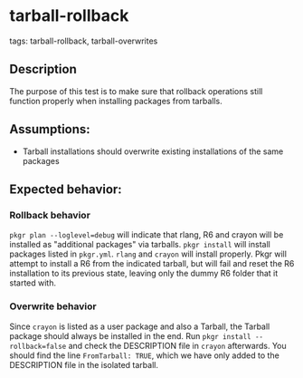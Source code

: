 # tarball-rollback

tags: tarball-rollback, tarball-overwrites

## Description
The purpose of this test is to make sure that rollback operations still function
properly when installing packages from tarballs.

## Assumptions:
* Tarball installations should overwrite existing installations of the same packages

## Expected behavior:

### Rollback behavior
`pkgr plan --loglevel=debug` will indicate that rlang, R6 and crayon will be installed as "additional packages" via tarballs.
`pkgr install` will install packages listed in `pkgr.yml`. `rlang` and `crayon` will install
properly. Pkgr will attempt to install a R6 from the indicated tarball, but will
fail and reset the R6 installation to its previous state, leaving only the dummy
R6 folder that it started with.

### Overwrite behavior
Since `crayon` is listed as a user package and also a Tarball, the Tarball package
should always be installed in the end. Run `pkgr install --rollback=false` and check
the DESCRIPTION file in `crayon` afterwards. You should find the line `FromTarball: TRUE`,
which we have only added to the DESCRIPTION file in the isolated tarball.
